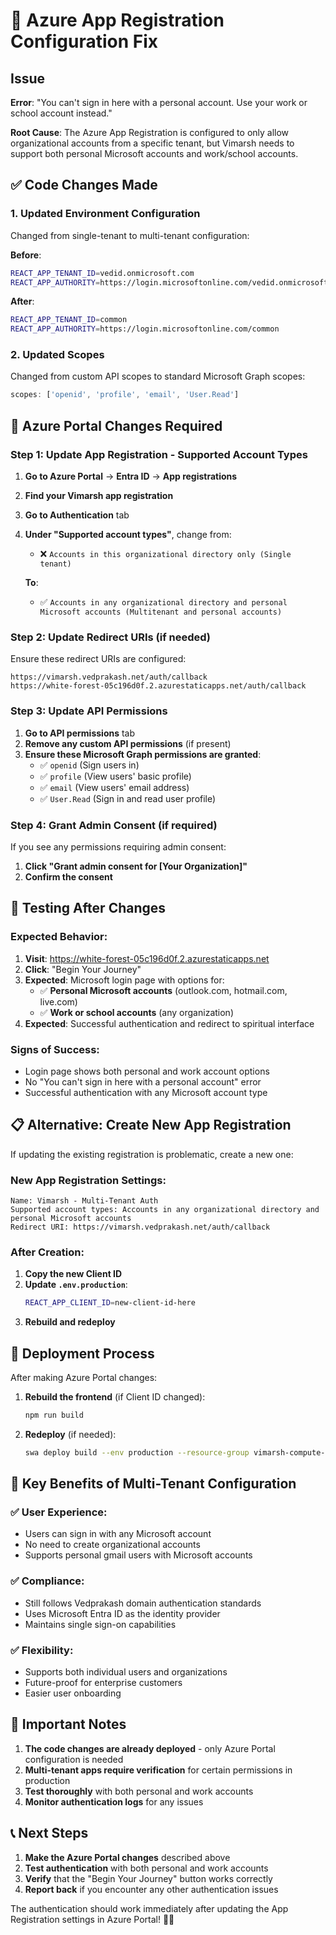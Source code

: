# 🔧 Azure App Registration Configuration Fix

## Issue
**Error**: "You can't sign in here with a personal account. Use your work or school account instead."

**Root Cause**: The Azure App Registration is configured to only allow organizational accounts from a specific tenant, but Vimarsh needs to support both personal Microsoft accounts and work/school accounts.

## ✅ Code Changes Made

### 1. Updated Environment Configuration
Changed from single-tenant to multi-tenant configuration:

**Before**:
```bash
REACT_APP_TENANT_ID=vedid.onmicrosoft.com
REACT_APP_AUTHORITY=https://login.microsoftonline.com/vedid.onmicrosoft.com
```

**After**:
```bash
REACT_APP_TENANT_ID=common
REACT_APP_AUTHORITY=https://login.microsoftonline.com/common
```

### 2. Updated Scopes
Changed from custom API scopes to standard Microsoft Graph scopes:
```typescript
scopes: ['openid', 'profile', 'email', 'User.Read']
```

## 🔧 Azure Portal Changes Required

### Step 1: Update App Registration - Supported Account Types

1. **Go to Azure Portal** → **Entra ID** → **App registrations**
2. **Find your Vimarsh app registration**
3. **Go to Authentication** tab
4. **Under "Supported account types"**, change from:
   - ❌ `Accounts in this organizational directory only (Single tenant)`
   
   **To**:
   - ✅ `Accounts in any organizational directory and personal Microsoft accounts (Multitenant and personal accounts)`

### Step 2: Update Redirect URIs (if needed)

Ensure these redirect URIs are configured:
```
https://vimarsh.vedprakash.net/auth/callback
https://white-forest-05c196d0f.2.azurestaticapps.net/auth/callback
```

### Step 3: Update API Permissions

1. **Go to API permissions** tab
2. **Remove any custom API permissions** (if present)
3. **Ensure these Microsoft Graph permissions are granted**:
   - ✅ `openid` (Sign users in)
   - ✅ `profile` (View users' basic profile)
   - ✅ `email` (View users' email address)
   - ✅ `User.Read` (Sign in and read user profile)

### Step 4: Grant Admin Consent (if required)

If you see any permissions requiring admin consent:
1. **Click "Grant admin consent for [Your Organization]"**
2. **Confirm the consent**

## 🧪 Testing After Changes

### Expected Behavior:
1. **Visit**: https://white-forest-05c196d0f.2.azurestaticapps.net
2. **Click**: "Begin Your Journey"
3. **Expected**: Microsoft login page with options for:
   - ✅ **Personal Microsoft accounts** (outlook.com, hotmail.com, live.com)
   - ✅ **Work or school accounts** (any organization)
4. **Expected**: Successful authentication and redirect to spiritual interface

### Signs of Success:
- Login page shows both personal and work account options
- No "You can't sign in here with a personal account" error
- Successful authentication with any Microsoft account type

## 📋 Alternative: Create New App Registration

If updating the existing registration is problematic, create a new one:

### New App Registration Settings:
```
Name: Vimarsh - Multi-Tenant Auth
Supported account types: Accounts in any organizational directory and personal Microsoft accounts
Redirect URI: https://vimarsh.vedprakash.net/auth/callback
```

### After Creation:
1. **Copy the new Client ID**
2. **Update `.env.production`**:
   ```bash
   REACT_APP_CLIENT_ID=new-client-id-here
   ```
3. **Rebuild and redeploy**

## 🔄 Deployment Process

After making Azure Portal changes:

1. **Rebuild the frontend** (if Client ID changed):
   ```bash
   npm run build
   ```

2. **Redeploy** (if needed):
   ```bash
   swa deploy build --env production --resource-group vimarsh-compute-rg --app-name vimarsh-frontend
   ```

## 🎯 Key Benefits of Multi-Tenant Configuration

### ✅ **User Experience**:
- Users can sign in with any Microsoft account
- No need to create organizational accounts
- Supports personal gmail users with Microsoft accounts

### ✅ **Compliance**:
- Still follows Vedprakash domain authentication standards
- Uses Microsoft Entra ID as the identity provider
- Maintains single sign-on capabilities

### ✅ **Flexibility**:
- Supports both individual users and organizations
- Future-proof for enterprise customers
- Easier user onboarding

## 🚨 Important Notes

1. **The code changes are already deployed** - only Azure Portal configuration is needed
2. **Multi-tenant apps require verification** for certain permissions in production
3. **Test thoroughly** with both personal and work accounts
4. **Monitor authentication logs** for any issues

## 📞 Next Steps

1. **Make the Azure Portal changes** described above
2. **Test authentication** with both personal and work accounts  
3. **Verify** that the "Begin Your Journey" button works correctly
4. **Report back** if you encounter any other authentication issues

The authentication should work immediately after updating the App Registration settings in Azure Portal! 🔐✅
